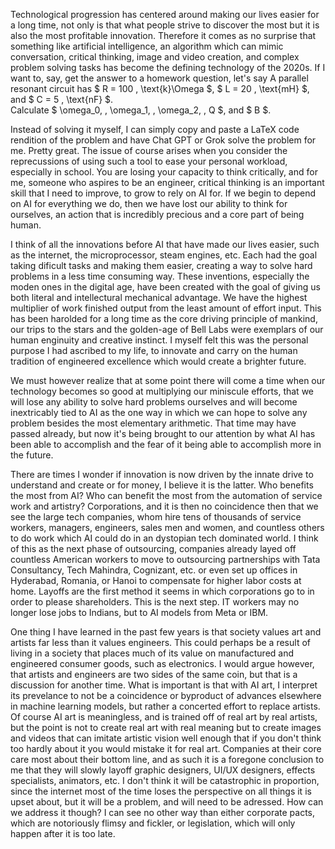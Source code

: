 Technological progression has centered around making our lives easier for a long time, not only is that what people strive to discover the most but it is also the most profitable innovation. Therefore it comes as no surprise that something like artificial intelligence, an algorithm which can mimic conversation, critical thinking, image and video creation, and complex problem solving tasks has become the defining technology of the 2020s. If I want to, say, get the answer to a homework question, let's say
A parallel resonant circuit has $ R = 100 \, \text{k}\Omega $, $ L = 20 \, \text{mH} $, and $ C = 5 \, \text{nF} $.  
Calculate $ \omega_0, \, \omega_1, \, \omega_2, \, Q $, and $ B $.

Instead of solving it myself, I can simply copy and paste a LaTeX code rendition of the problem and have Chat GPT or Grok solve the problem for me. Pretty great. The issue of course arises when you consider the reprecussions of using such a tool to ease your personal workload, especially in school. You are losing your capacity to think critically, and for me, someone who aspires to be an engineer, critical thinking is an important skill that I need to improve, to grow to rely on AI for. If we begin to depend on AI for everything we do, then we have lost our ability to think for ourselves, an action that is incredibly precious and a core part of being human. 

I think of all the innovations before AI that have made our lives easier, such as the internet, the microprocessor, steam engines, etc. Each had the goal taking dificult tasks and making them easier, creating a way to solve hard problems in a less time consuming way. These inventions, especially the moden ones in the digital age, have been created with the goal of giving us both literal and intellectural mechanical advantage. We have the highest multiplier of work finished output from the least amount of effort input. This has been harolded for a long time as the core driving principle of mankind, our trips to the stars and the golden-age of Bell Labs were exemplars of our human enginuity and creative instinct. I myself felt this was the personal purpose I had ascribed to my life, to innovate and carry on the human tradition of engineered excellence which would create a brighter future. 

We must however realize that at some point there will come a time when our technology becomes so good at multiplying our miniscule efforts, that we will lose any ability to solve hard problems ourselves and will become inextricably tied to AI as the one way in which we can hope to solve any problem besides the most elementary arithmetic. That time may have passed already, but now it's being brought to our attention by what AI has been able to accomplish and the fear of it being able to accomplish more in the future.

There are times I wonder if innovation is now driven by the innate drive to understand and create or for money, I believe it is the latter. Who benefits the most from AI? Who can benefit the most from the automation of service work and artistry? Corporations, and it is then no coincidence then that we see the large tech companies, whom hire tens of thousands of service workers, managers, engineers, sales men and women, and countless others to do work which AI could do in an dystopian tech dominated world. I think of this as the next phase of outsourcing, companies already layed off countless American workers to move to outsourcing partnerships with Tata Consultancy, Tech Mahindra, Cognizant, etc. or even set up offices in Hyderabad, Romania, or Hanoi to compensate for higher labor costs at home. Layoffs are the first method it seems in which corporations go to in order to please shareholders. This is the next step. IT workers may no longer lose jobs to Indians, but to AI models from Meta or IBM. 

One thing I have learned in the past few years is that society values art and artists far less than it values engineers. This could perhaps be a result of living in a society that places much of its value on manufactured and engineered consumer goods, such as electronics. I would argue however, that artists and engineers are two sides of the same coin, but that is a discussion for another time. What is important is that with AI art, I interpret its prevelance to not be a coincidence or byproduct of advances elsewhere in machine learning models, but rather a concerted effort to replace artists. Of course AI art is meaningless, and is trained off of real art by real artists, but the point is not to create real art with real meaning but to create images and videos that can imitate artistic vision well enough that if you don't think too hardly about it you would mistake it for real art. Companies at their core care most about their bottom line, and as such it is a foregone conclusion to me that they will slowly layoff graphic designers, UI/UX designers, effects specialists, animators, etc. I don't think it will be catastrophic in proportion, since the internet most of the time loses the perspective on all things it is upset about, but it will be a problem, and will need to be adressed. How can we address it though? I can see no other way than either corporate pacts, which are notoriously flimsy and fickler, or legislation, which will only happen after it is too late.

